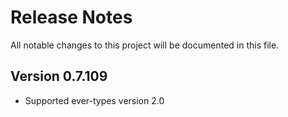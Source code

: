 # Release Notes

All notable changes to this project will be documented in this file.

## Version 0.7.109

- Supported ever-types version 2.0
